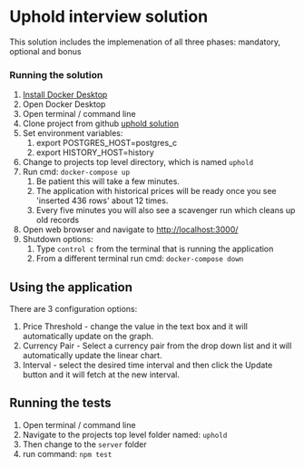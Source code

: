 # Uphold interview solution

This solution includes the implemenation of all three phases: mandatory, optional and bonus 

### Running the solution

1. [Install Docker Desktop](https://docs.docker.com/get-docker/)
2. Open Docker Desktop
3. Open terminal / command line
4. Clone project from github [uphold solution](https://github.com/gibsong/uphold)
5. Set environment variables:
    1.  export POSTGRES_HOST=postgres_c
    2.  export HISTORY_HOST=history
6. Change to projects top level directory, which is named `uphold` 
7. Run cmd: `docker-compose up`
    1.  Be patient this will take a few minutes.
    2.  The application with historical prices will be ready once you see 'inserted 436 rows' about 12 times.
    3.  Every five minutes you will also see a scavenger run which cleans up old records  
8. Open web browser and navigate to [http://localhost:3000/](http://localhost:3000/)
9. Shutdown options:
    1. Type `control c` from the terminal that is running the application
    2. From a different terminal run cmd: `docker-compose down`


## Using the application

There are 3 configuration options:
1. Price Threshold - change the value in the text box and it will automatically update on the graph.
2. Currency Pair - Select a currency pair from the drop down list and it will automatically update the linear chart.
3. Interval - select the desired time interval and then click the Update button and it will fetch at the new interval.

## Running the tests

1. Open terminal / command line 
2. Navigate to the projects top level folder named: `uphold`
3. Then change to the `server` folder
4. run command: `npm test`

